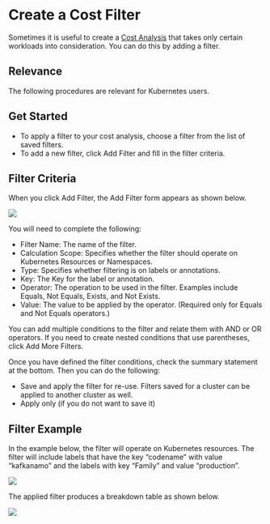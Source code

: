 # Create a Cost Filter

Sometimes it is useful to create a [Cost Analysis](ocean/features/cost-analysis.md) that takes only certain workloads into consideration. You can do this by adding a filter.

## Relevance

The following procedures are relevant for Kubernetes users.

## Get Started

- To apply a filter to your cost analysis, choose a filter from the list of saved filters.
- To add a new filter, click Add Filter and fill in the filter criteria.

## Filter Criteria

When you click Add Filter, the Add Filter form appears as shown below.

<img src="/ocean/_media/tutorials-create-cost-filter-01.png" />

You will need to complete the following:

- Filter Name: The name of the filter.
- Calculation Scope: Specifies whether the filter should operate on Kubernetes Resources or Namespaces.
- Type: Specifies whether filtering is on labels or annotations.
- Key: The Key for the label or annotation.
- Operator: The operation to be used in the filter. Examples include Equals, Not Equals, Exists, and Not Exists.
- Value: The value to be applied by the operator. (Required only for Equals and Not Equals operators.)

You can add multiple conditions to the filter and relate them with AND or OR operators. If you need to create nested conditions that use parentheses, click Add More Filters.

Once you have defined the filter conditions, check the summary statement at the bottom. Then you can do the following:

- Save and apply the filter for re-use. Filters saved for a cluster can be applied to another cluster as well.
- Apply only (if you do not want to save it)

## Filter Example

In the example below, the filter will operate on Kubernetes resources. The filter will include labels that have the key “codename” with value “kafkanamo” and the labels with key “Family” and value “production”.

<img src="/ocean/_media/tutorials-create-cost-filter-02.png" />

The applied filter produces a breakdown table as shown below.

<img src="/ocean/_media/tutorials-create-cost-filter-03.png" />
